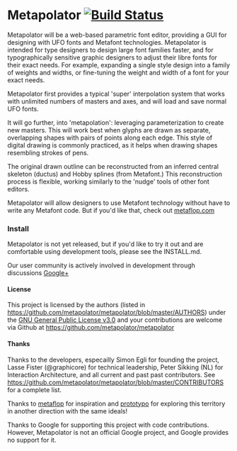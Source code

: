# Metapolator [![Build Status](https://travis-ci.org/metapolator/metapolator.png?branch=master)](https://travis-ci.org/metapolator/metapolator)

Metapolator will be a web-based parametric font editor, providing a GUI for designing with UFO fonts and Metafont technologies.
Metapolator is intended for type designers to design large font families faster, and for typographically sensitive graphic designers to adjust their libre fonts for their exact needs.
For example, expanding a single style design into a family of weights and widths, or fine-tuning the weight and width of a font for your exact needs.

Metapolator first provides a typical 'super' interpolation system that works with unlimited numbers of masters and axes, and will load and save normal UFO fonts. 

It will go further, into 'metapolation': leveraging parameterization to create new masters.
This will work best when glyphs are drawn as separate, overlapping shapes with pairs of points along each edge.
This style of digital drawing is commonly practiced, as it helps when drawing shapes resembling strokes of pens. 

The original drawn outline can be reconstructed from an inferred central skeleton (ductus) and Hobby splines (from Metafont.)
This reconstruction process is flexible, working similarly to the 'nudge' tools of other font editors.

Metapolator will allow designers to use Metafont technology without have to write any Metafont code.
But if you'd like that, check out [metaflop.com](http://www.metaflop.com)

### Install

Metapolator is not yet released, but if you'd like to try it out and are comfortable using development tools, please see the INSTALL.md.

Our user community is actively involved in development through discussions [Google+](https://plus.google.com/communities/110027004108709154749)

#### License

This project is licensed by the authors (listed in <https://github.com/metapolator/metapolator/blob/master/AUTHORS>) under the [GNU General Public License v3.0](http://www.gnu.org/copyleft/gpl.html) and your contributions are welcome via Github at <https://github.com/metapolator/metapolator>

#### Thanks

Thanks to the developers, especailly Simon Egli for founding the project, Lasse Fister (@graphicore) for technical leadership, Peter Sikking (NL) for Interaction Architecture, and all current and past past contributors. 
See https://github.com/metapolator/metapolator/blob/master/CONTRIBUTORS for a complete list.

Thanks to [metaflop](http://www.metaflop.com) for inspiration and [prototypo](http://www.prototypo.io) for exploring this territory in another direction with the same ideals!

Thanks to Google for supporting this project with code contributions. 
However, Metapolator is not an official Google project, and Google provides no support for it.
